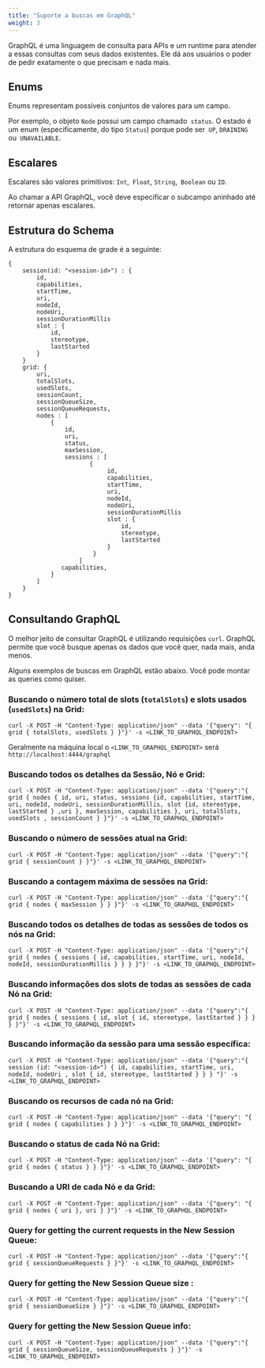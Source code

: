 ```yaml
---
title: "Suporte a buscas em GraphQL"
weight: 3
---
```


GraphQL é uma linguagem de consulta para APIs e um runtime para atender a essas consultas com seus dados existentes. Ele dá aos usuários o poder de pedir exatamente o que precisam e nada mais.

## Enums
Enums representam possíveis conjuntos de valores para um campo.

Por exemplo, o objeto `Node` possui um campo chamado` status`. O estado é um enum (especificamente, do tipo `Status`) porque pode ser` UP`, `DRAINING` ou` UNAVAILABLE`.

## Escalares
Escalares são valores primitivos: `Int`,` Float`, `String`,` Boolean` ou `ID`.

Ao chamar a API GraphQL, você deve especificar o subcampo aninhado até retornar apenas escalares.


## Estrutura do Schema
A estrutura do esquema de grade é a seguinte:

```shell
{
    session(id: "<session-id>") : {
        id,
        capabilities,
        startTime,
        uri,
        nodeId,
        nodeUri,
        sessionDurationMillis
        slot : {
            id,
            stereotype,
            lastStarted
        }
    }
    grid: {
        uri,
        totalSlots,
        usedSlots,
        sessionCount,
        sessionQueueSize,
        sessionQueueRequests,
        nodes : [
            {
                id,
                uri,
                status,
                maxSession,
                sessions : [
                       {
                            id,
                            capabilities,
                            startTime,
                            uri,
                            nodeId,
                            nodeUri,
                            sessionDurationMillis
                            slot : {
                                id,
                                stereotype,
                                lastStarted
                            }
                        }
                    ]
               capabilities,
            }
        ]
    }
}
```

## Consultando GraphQL

O melhor jeito de consultar GraphQL é utilizando requisições `curl`. GraphQL permite que você busque apenas os dados que você quer, nada mais, anda menos.

Alguns exemplos de buscas em GraphQL estão abaixo. Você pode montar as queries como quiser.

### Buscando o número total de slots (`totalSlots`) e slots usados (`usedSlots`) na Grid:

```shell
curl -X POST -H "Content-Type: application/json" --data '{"query": "{ grid { totalSlots, usedSlots } }"}' -s <LINK_TO_GRAPHQL_ENDPOINT>
```

Geralmente na máquina local o `<LINK_TO_GRAPHQL_ENDPOINT>` será `http://localhost:4444/graphql`

### Buscando todos os detalhes da Sessão, Nó e Grid:

```shell
curl -X POST -H "Content-Type: application/json" --data '{"query":"{ grid { nodes { id, uri, status, sessions {id, capabilities, startTime, uri, nodeId, nodeUri, sessionDurationMillis, slot {id, stereotype, lastStarted } ,uri }, maxSession, capabilities }, uri, totalSlots, usedSlots , sessionCount } }"}' -s <LINK_TO_GRAPHQL_ENDPOINT>
```

### Buscando o número de sessões atual na Grid:

```shell
curl -X POST -H "Content-Type: application/json" --data '{"query":"{ grid { sessionCount } }"}' -s <LINK_TO_GRAPHQL_ENDPOINT>
```

### Buscando a contagem máxima de sessões na Grid:

```shell
curl -X POST -H "Content-Type: application/json" --data '{"query":"{ grid { nodes { maxSession } } }"}' -s <LINK_TO_GRAPHQL_ENDPOINT>
```

### Buscando todos os detalhes de todas as sessões de todos os nós na Grid:

```shell
curl -X POST -H "Content-Type: application/json" --data '{"query":"{ grid { nodes { sessions { id, capabilities, startTime, uri, nodeId, nodeId, sessionDurationMillis } } } }"}' -s <LINK_TO_GRAPHQL_ENDPOINT>
```

### Buscando informações dos slots de todas as sessões de cada Nó na Grid:

```shell
curl -X POST -H "Content-Type: application/json" --data '{"query":"{ grid { nodes { sessions { id, slot { id, stereotype, lastStarted } } } } }"}' -s <LINK_TO_GRAPHQL_ENDPOINT>
```

### Buscando informação da sessão para uma sessão específica:

```shell
curl -X POST -H "Content-Type: application/json" --data '{"query":"{ session (id: "<session-id>") { id, capabilities, startTime, uri, nodeId, nodeUri , slot { id, stereotype, lastStarted } } } "}' -s <LINK_TO_GRAPHQL_ENDPOINT>
```

### Buscando os recursos de cada nó na Grid:

```shell
curl -X POST -H "Content-Type: application/json" --data '{"query": "{ grid { nodes { capabilities } } }"}' -s <LINK_TO_GRAPHQL_ENDPOINT>
```

### Buscando o status de cada Nó na Grid:

```shell
curl -X POST -H "Content-Type: application/json" --data '{"query": "{ grid { nodes { status } } }"}' -s <LINK_TO_GRAPHQL_ENDPOINT>
```

### Buscando a URI de cada Nó e da Grid:

```shell
curl -X POST -H "Content-Type: application/json" --data '{"query": "{ grid { nodes { uri }, uri } }"}' -s <LINK_TO_GRAPHQL_ENDPOINT>
```

### Query for getting the current requests in the New Session Queue:

```shell
curl -X POST -H "Content-Type: application/json" --data '{"query":"{ grid { sessionQueueRequests } }"}' -s <LINK_TO_GRAPHQL_ENDPOINT>
```

### Query for getting the New Session Queue size :

```shell
curl -X POST -H "Content-Type: application/json" --data '{"query":"{ grid { sessionQueueSize } }"}' -s <LINK_TO_GRAPHQL_ENDPOINT>
```

### Query for getting the New Session Queue info:

```shell
curl -X POST -H "Content-Type: application/json" --data '{"query":"{ grid { sessionQueueSize, sessionQueueRequests } }"}' -s <LINK_TO_GRAPHQL_ENDPOINT>
``` 